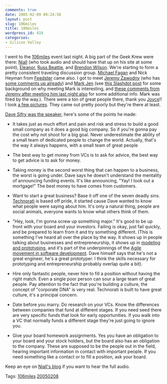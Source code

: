 ```yaml
---
comments: true
date: 2005-02-09 09:24:58
layout: post
slug: 106miles
title: 106miles
wordpress_id: 419
categories:
- Silicon Valley
---
```


I went to the [106miles](http://www.106miles.org/) event last night. A big part of the Geek Krew were there: [Niall](http://www.niallkennedy.com/blog/) (who took audio and should have that up on his site at some point), [Eleanor](http://www.ellementk.com), [Russ Beattie](http://www.russellbeattie.com/notebook/), and [Brendon Wilson](http://www.brendonwilson.com/). We're starting to form a pretty consistent traveling discussion group. [Michael Fagan](http://www.faganfinder.com/me/) and Nick Heyman from [Feedster](http://www.feedster.com) came also. I got to meet [Jeremy Zawodny](http://jeremy.zawodny.com/blog/) (who has [some comments up already](http://jeremy.zawodny.com/blog/archives/004156.html)) and [Mark Jen](http://99zeros.blogspot.com/) (see [this Slashdot post](http://slashdot.org/article.pl?sid=05/02/09/1418233) for some background on why meeting Mark is interesting, and [these comments from Jeremy after meeting him last night also](http://jeremy.zawodny.com/blog/archives/004157.html) for some additional info. Mark was fired by the way.). There were a ton of great people there, thank you [Joyce](http://troutgirl.blogspot.com/)!! I took [a few pictures](http://www.flickr.com/photos/miker/sets/113756/). They came out pretty poorly but they're there at least.





[Dave Sifry was the speaker](http://www.sifry.com/alerts/archives/000283.html), here's some of the points he made:







  * It takes just as much effort and pain and risk and stress to build a good small company as it does a good big company. So if you're gonna pay the cost why not shoot for a big goal. Never underestimate the ability of a small team of dedicated people to change the world. Actually, that's the way it always happens, with a small team of great people


  * The best way to get money from VCs is to ask for advice, the best way to get advice is to ask for money.


  * Taking money is the second worst thing that can happen to a business, the worst is going under. Dave says he doesn't understand the mentality of announcing funding events.  It's like announcing, "Yay! I took out a mortgage!" The best money to have comes from customers.


  * Want to start a great business?  Base it off one of the seven deadly sins. [Technorati](http://www.technorati.com) is based off pride, it started cause Dave wanted to know what people were saying about him. It's only a natural thing, people are social animals, everyone wants to know what others think of them.


  * "Hey, look, I'm gonna screw up something major." It's good to be up front with your board and your investors. Failing is okay, just fail quickly, and be prepared to learn from it and try something different. (This is something I've heard all over the place by the way. It shows up in people talking about businesses and entrepreneurship, it shows up in [modeling and prototyping](http://eyepopping.manilasites.com/stories/storyReader$62), and it's part of the underpinnings of the [Agile movement in software development](http://www.agilemanifesto.org/principles.html). Dave himself says that he's not a great engineer, he's a great prototyper. I think the skills necessary for prototyping and entrepreneurship probably overlap quite a bit).


  * Hire only fantastic people, never hire to fill a position without having the right match. Even a single poor person can sour a large team of great people. Pay attention to the fact that you're building a culture, the concept of "corporate DNA" is very real. Technorati is built to have great culture, it's a principal concern.


  * Date before you marry. Do research on your VCs. Know the differences between companies that fund at different stages. If you need seed there are very specific funds that look for early opportunities. If you walk into a VC that normally funds a different stage they're just going to ignore you.


  * Give your board homework assignments. Yes you have an obligation to your board and your stock holders, but the board also has an obligation to the company. These are supposed to be the people out in the field, hearing important information in contact with important people. If you need something like a contact or to fill a position, ask your board.




Keep an eye on [Niall's blog](http://www.niallkennedy.com/blog) if you want to hear the full audio.





Tags: [106miles](http://technorati.com/tag/106miles) [20050208](http://technorati.com/tag/20050208)
